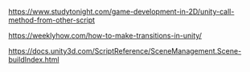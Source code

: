 https://www.studytonight.com/game-development-in-2D/unity-call-method-from-other-script

https://weeklyhow.com/how-to-make-transitions-in-unity/

https://docs.unity3d.com/ScriptReference/SceneManagement.Scene-buildIndex.html